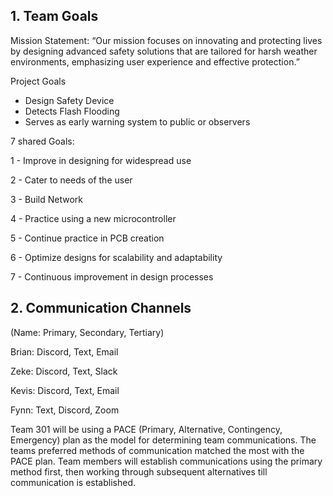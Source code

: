 ## 1. Team Goals
Mission Statement:
“Our mission focuses on innovating and protecting lives by designing advanced safety solutions that are tailored for harsh weather environments, emphasizing user experience and effective protection.”

Project Goals
* Design Safety Device
* Detects Flash Flooding
* Serves as early warning system to public or observers
  
7 shared Goals:

1 - Improve in designing for widespread use

2 - Cater to needs of the user

3 - Build Network

4 - Practice using a new microcontroller

5 - Continue practice in PCB creation

6 - Optimize designs for scalability and adaptability

7 - Continuous improvement in design processes

## 2. Communication Channels
(Name: Primary, Secondary, Tertiary)

Brian: Discord, Text, Email

Zeke: Discord, Text, Slack 

Kevis: Discord, Text, Email

Fynn: Text, Discord, Zoom

Team 301 will be using a PACE (Primary, Alternative, Contingency, Emergency) plan as the model for determining team communications. The teams preferred methods of communication matched the most with the PACE plan. Team members will establish communications using the primary method first, then working through subsequent alternatives till communication is established.



